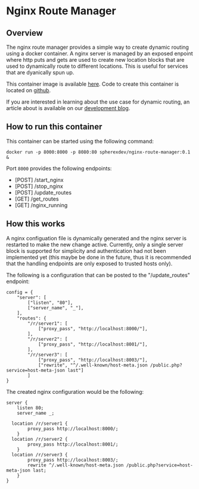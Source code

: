 # Nginx Route Manager

## Overview

The nginx route manager provides a simple way to create dynamic routing using a docker container. A nginx server is managed by an exposed enpoint where http puts and gets are used to create new location blocks that are used to dynamically route to different locations. This is useful for services that are dyanically spun up.

This container image is available [here](https://hub.docker.com/r/spherexdev/nginx-route-manager).
Code to create this container is located on [github](https://github.com/spherex-dev/nginx-route-manager).

If you are interested in learning about the use case for dynamic routing, an article about is available on our [development blog](https://www.spherex.dev/a-dynamic-route-manager-for-nginx/).

## How to run this container

This container can be started using the following command: 

```
docker run -p 8000:8000 -p 8080:80 spherexdev/nginx-route-manager:0.1 &
```

Port `8000` provides the following endpoints:

* [POST] /start_nginx
* [POST] /stop_nginx
* [POST] /update_routes
* [GET] /get_routes
* [GET] /nginx_running

## How this works

A nginx configuation file is dynamically generated and the nginx server is restarted to make the new change active. Currently, only a single server block is supported for simplicity and authentication had not been implemented yet (this maybe be done in the future, thus it is recommended that the handling endpoints are only exposed to trusted hosts only).

The following is a configuration that can be posted to the "/update_routes" endpoint:

```
config = {
    "server": [
        ["listen", "80"],
        ["server_name", "_"],
    ],
    "routes": {
        "/r/server1": [
            ["proxy_pass", "http://localhost:8000/"],
        ],
        "/r/server2": [
            ["proxy_pass", "http://localhost:8001/"],
        ],
        "/r/server3": [
            ["proxy_pass", "http://localhost:8003/"],
            ["rewrite", "^/.well-known/host-meta.json /public.php?service=host-meta-json last"]
        ]
}
```

The created nginx configuration would be the following:

```
server {
    listen 80;
    server_name _;

  location /r/server1 {
        proxy_pass http://localhost:8000/;
    }
  location /r/server2 {
        proxy_pass http://localhost:8001/;
    }
  location /r/server3 {
        proxy_pass http://localhost:8003/;
        rewrite ^/.well-known/host-meta.json /public.php?service=host-meta-json last;
    }
}
```